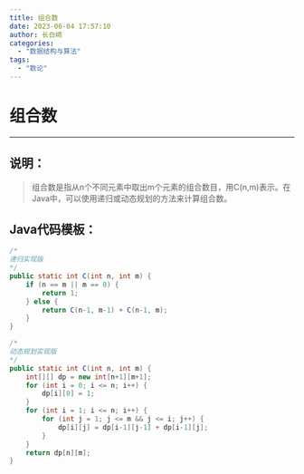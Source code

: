 ```yaml
---
title: 组合数
date: 2023-06-04 17:57:10
author: 长白崎
categories:
  - "数据结构与算法"
tags:
  - "数论"
---
```




# 组合数

---

## 说明：

> 组合数是指从n个不同元素中取出m个元素的组合数目，用C(n,m)表示。在Java中，可以使用递归或动态规划的方法来计算组合数。

## Java代码模板：

```java
/*
递归实现版
*/
public static int C(int n, int m) {
    if (n == m || m == 0) {
        return 1;
    } else {
        return C(n-1, m-1) + C(n-1, m);
    }
}

/*
动态规划实现版
*/
public static int C(int n, int m) {
    int[][] dp = new int[n+1][m+1];
    for (int i = 0; i <= n; i++) {
        dp[i][0] = 1;
    }
    for (int i = 1; i <= n; i++) {
        for (int j = 1; j <= m && j <= i; j++) {
            dp[i][j] = dp[i-1][j-1] + dp[i-1][j];
        }
    }
    return dp[n][m];
}

```

